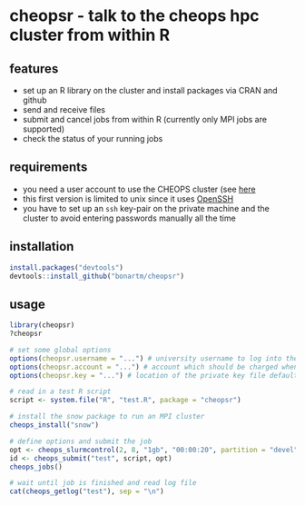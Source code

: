 # cheopsr - talk to the cheops hpc cluster from within R

## features
- set up an R library on the cluster and install packages via CRAN and github
- send and receive files
- submit and cancel jobs from within R (currently only MPI jobs are supported)
- check the status of your running jobs

## requirements
- you need a user account to use the CHEOPS cluster (see [here](https://rrzk.uni-koeln.de/hpc.html?&L=1)
- this first version is limited to unix since it uses [OpenSSH](https://www.openssh.com/)
- you have to set up an `ssh` key-pair on the private machine and the cluster to avoid entering passwords manually all the time

## installation
```R
install.packages("devtools")
devtools::install_github("bonartm/cheopsr")
````

## usage
```R
library(cheopsr)
?cheopsr

# set some global options
options(cheopsr.username = "...") # university username to log into the cluster
options(cheopsr.account = "...") # account which should be charged when submitting jobs defaults to "UniKoeln"
options(cheopsr.key = "...") # location of the private key file defaults to "~/.ssh/id_rsa"

# read in a test R script
script <- system.file("R", "test.R", package = "cheopsr")

# install the snow package to run an MPI cluster
cheops_install("snow")

# define options and submit the job
opt <- cheops_slurmcontrol(2, 8, "1gb", "00:00:20", partition = "devel")
id <- cheops_submit("test", script, opt)
cheops_jobs()

# wait until job is finished and read log file
cat(cheops_getlog("test"), sep = "\n")
````
